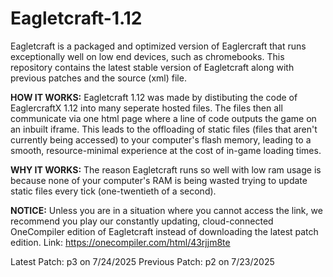 # Eagletcraft-1.12
Eagletcraft is a packaged and optimized version of Eaglercraft that runs exceptionally well on low end devices, such as chromebooks. This repository contains the latest stable version of Eagletcraft along with previous patches and the source (xml) file.

**HOW IT WORKS:** 
Eagletcraft 1.12 was made by distibuting the code of EaglercraftX 1.12 into many seperate hosted files. The files then all communicate via one html page where a line of code outputs the game on an inbuilt iframe. This leads to the offloading of static files (files that aren't currently being accessed) to your computer's flash memory, leading to a smooth, resource-minimal experience at the cost of in-game loading times.

**WHY IT WORKS:**
The reason Eagletcraft runs so well with low ram usage is because none of your computer's RAM is being wasted trying to update static files every tick (one-twentieth of a second).

**NOTICE:**
Unless you are in a situation where you cannot access the link, we recommend you play our constantly updating, cloud-connected OneCompiler edition of Eagletcraft instead of downloading the latest patch edition. Link: https://onecompiler.com/html/43rjjm8te

Latest Patch: p3 on 7/24/2025
Previous Patch: p2 on 7/23/2025
